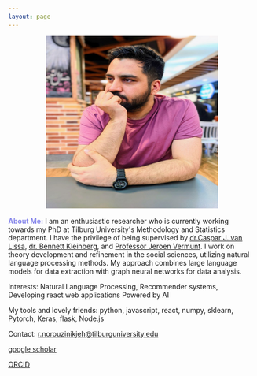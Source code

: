 ```yaml
---
layout: page
---
```

<div style="text-align:center;">
  <img src="sources/images/profile.jpg" width="350" height="350" alt="Rasoul Norouzi Profile Picture">
</div>

<b style="color:rgb(135,135,235);"> About Me:</b> I am an enthusiastic researcher who is currently working towards my PhD at Tilburg University's Methodology and Statistics department. I have the privilege of being supervised by [dr.Caspar J. van Lissa](https://cjvanlissa.github.io/resume/), [dr. Bennett Kleinberg](https://bkleinberg.net/), and [Professor Jeroen Vermunt](https://research.tilburguniversity.edu/en/persons/jeroen-vermunt).  I work on theory development and refinement in the social sciences, utilizing natural language processing methods. My approach combines large language models for data extraction with graph neural networks for data analysis.


Interests: Natural Language Processing, Recommender systems, Developing react web applications Powered by AI

My tools and lovely friends: python, javascript, react, numpy, sklearn, Pytorch, Keras, flask, Node.js

Contact:
r.norouzinikjeh@tilburguniversity.edu

[google scholar](https://scholar.google.com/citations?user=syJhsDMAAAAJ&hl=en&oi=ao)

[ORCID](https://orcid.org/0000-0002-4447-764X)
